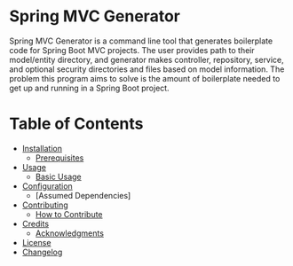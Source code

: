 # Spring MVC Generator

Spring MVC Generator is a command line tool that generates boilerplate code for Spring Boot MVC projects. The user provides path to their model/entity directory, and generator makes controller, repository, service, and optional security directories and files based on model information. The problem this program aims to solve is the amount of boilerplate needed to get up and running in a Spring Boot project.

# Table of Contents

- [Installation](#installation)
  - [Prerequisites](#prerequisites)
- [Usage](#usage)
  - [Basic Usage](#basic-usage)
- [Configuration](#configuration)
  - [Assumed Dependencies]
- [Contributing](#contributing)
  - [How to Contribute](#how-to-contribute)
- [Credits](#credits)
  - [Acknowledgments](#acknowledgments)
- [License](#license)
- [Changelog](#changelog)
